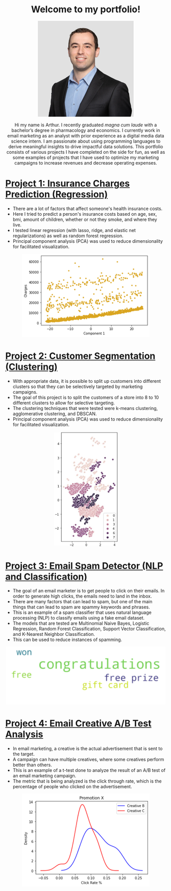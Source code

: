 <h1 align="center">
  <b>Welcome to my portfolio!</b>  
</h1>


<p align="center">
<img src="images/Arthur-Headshot.jpeg" width="300" alt="headshot">
</p>


<p align="center">
Hi my name is Arthur. I recently graduated <em>magna cum laude</em> with a bachelor’s degree in pharmacology and economics. I currently work in email marketing as an analyst with prior experience as a digital media data science intern. I am passionate about using programming languages to derive meaningful insights to drive impactful data solutions. This portfolio consists of various projects I have completed on the side for fun, as well as some examples of projects that I have used to optimize my marketing campaigns to increase revenues and decrease operating expenses.
</p>

# [Project 1: Insurance Charges Prediction (Regression)](https://github.com/ArthurSarkissyan/Insurance-Charges-Prediction/blob/main/Insurance%20Charges%20Prediction%20(Regression).ipynb)
- There are a lot of factors that affect someone's health insurance costs.
- Here I tried to predict a person's insurance costs based on age, sex, bmi, amount of children, whether or not they smoke, and where they live.
- I tested linear regression (with lasso, ridge, and elastic net regularizations) as well as random forest regression. 
- Principal component analysis (PCA) was used to reduce dimensionality for facilitated visualization.

<p align="center">
<img src="images/regression.png" width="400" alt="regression">
</p>

# [Project 2: Customer Segmentation (Clustering)](https://github.com/ArthurSarkissyan/Customer-Segmentation/blob/main/Customer%20Segmentation%20(Clustering).ipynb)
- With appropriate data, it is possible to split up customers into different clusters so that they can be selectively targeted by marketing campaigns.
- The goal of this project is to split the customers of a store into 8 to 10 different clusters to allow for selective targeting.
- The clustering techniques that were tested were k-means clustering, agglomerative clustering, and DBSCAN.
- Principal component analysis (PCA) was used to reduce dimensionality for facilitated visualization.

<p align="center">
<img src="images/cluster.JPG" width="200" alt="cluster">
</p>

# [Project 3: Email Spam Detector (NLP and Classification)](https://github.com/ArthurSarkissyan/Email-Spam-Classifier-Example/blob/main/Email%20Spam%20Classifier%20Example.ipynb)
- The goal of an email marketer is to get people to click on their emails.  In order to generate high clicks, the emails need to land in the inbox.
- There are many factors that can lead to spam, but one of the main things that can lead to spam are spammy keywords and phrases.
- This is an example of a spam classifier that uses natural language processing (NLP) to classify emails using a fake email dataset. 
- The models that are tested are Multinomial Naive Bayes, Logistic Regression, Random Forest Classification, Support Vector Classification, and K-Nearest Neighbor Classification.
- This can be used to reduce instances of spamming.

<p align="center">
<img src="images/spamwords.png" width="500" alt="spam">
</p>

# [Project 4: Email Creative A/B Test Analysis](https://github.com/ArthurSarkissyan/Email-Creative-T-Test-Example/blob/main/Simple%20Creative%20T-test.ipynb)
- In email marketing, a creative is the actual advertisement that is sent to the target.
- A campaign can have multiple creatives, where some creatives perform better than others.
- This is an example of a t-test done to analyze the result of an A/B test of an email marketing campaign.
- The metric that is being analyzed is the click through rate, which is the percentage of people who clicked on the advertisement.

<p align="center">
<img src="images/email-t-test.png" width="400" alt="a/b">
</p>
